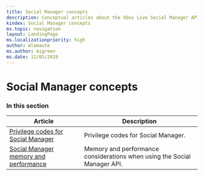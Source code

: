 ```yaml
---
title: Social Manager concepts
description: Conceptual articles about the Xbox Live Social Manager API.
kindex: Social Manager concepts
ms.topic: navigation
layout: LandingPage
ms.localizationpriority: high
author: mlamaute
ms.author: migreen
ms.date: 11/01/2019
---
```


# Social Manager concepts


### In this section

| Article | Description |
|---------|-------------|
| [Privilege codes for Social Manager](live-socmgr-privilege-codes.md) | Privilege codes for Social Manager. |
| [Social Manager memory and performance](live-socmgr-mem-perf.md) | Memory and performance considerations when using the Social Manager API. |
